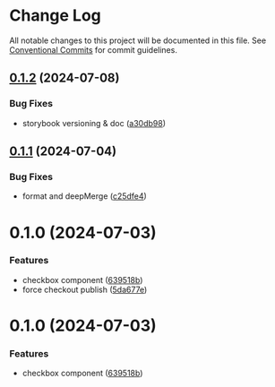 # Change Log

All notable changes to this project will be documented in this file.
See [Conventional Commits](https://conventionalcommits.org) for commit guidelines.

## [0.1.2](https://github.com/Douro-ui/design-system/compare/@douro-ui/checkbox@0.1.1...@douro-ui/checkbox@0.1.2) (2024-07-08)

### Bug Fixes

- storybook versioning & doc ([a30db98](https://github.com/Douro-ui/design-system/commit/a30db982186531819909cc9fbcb0a91e66608c0f))

## [0.1.1](https://github.com/Douro-ui/design-system/compare/@douro-ui/checkbox@0.1.0...@douro-ui/checkbox@0.1.1) (2024-07-04)

### Bug Fixes

- format and deepMerge ([c25dfe4](https://github.com/Douro-ui/design-system/commit/c25dfe4162e4288b82b26c22e4a5c726f0775a0c))

# 0.1.0 (2024-07-03)

### Features

- checkbox component ([639518b](https://github.com/Douro-ui/design-system/commit/639518b7dc1a5595590f3c82926280fac98f0c2c))
- force checkout publish ([5da677e](https://github.com/Douro-ui/design-system/commit/5da677e3b495cd1c523be7b69313621c37cc5187))

# 0.1.0 (2024-07-03)

### Features

- checkbox component ([639518b](https://github.com/Douro-ui/design-system/commit/639518b7dc1a5595590f3c82926280fac98f0c2c))
